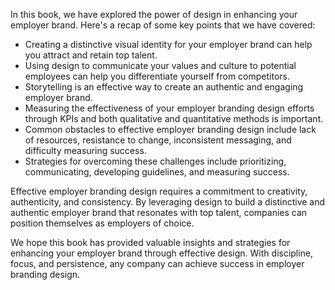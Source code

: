 
In this book, we have explored the power of design in enhancing your employer brand. Here's a recap of some key points that we have covered:

* Creating a distinctive visual identity for your employer brand can help you attract and retain top talent.
* Using design to communicate your values and culture to potential employees can help you differentiate yourself from competitors.
* Storytelling is an effective way to create an authentic and engaging employer brand.
* Measuring the effectiveness of your employer branding design efforts through KPIs and both qualitative and quantitative methods is important.
* Common obstacles to effective employer branding design include lack of resources, resistance to change, inconsistent messaging, and difficulty measuring success.
* Strategies for overcoming these challenges include prioritizing, communicating, developing guidelines, and measuring success.

Effective employer branding design requires a commitment to creativity, authenticity, and consistency. By leveraging design to build a distinctive and authentic employer brand that resonates with top talent, companies can position themselves as employers of choice.

We hope this book has provided valuable insights and strategies for enhancing your employer brand through effective design. With discipline, focus, and persistence, any company can achieve success in employer branding design.
